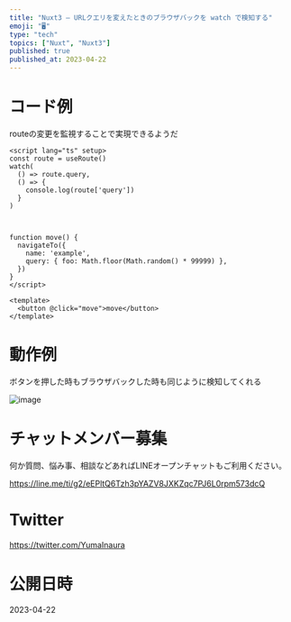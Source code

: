 ```yaml
---
title: "Nuxt3 – URLクエリを変えたときのブラウザバックを watch で検知する"
emoji: "🖥"
type: "tech"
topics: ["Nuxt", "Nuxt3"]
published: true
published_at: 2023-04-22
---
```


# コード例

routeの変更を監視することで実現できるようだ

```vue
<script lang="ts" setup>
const route = useRoute()
watch(
  () => route.query,
  () => {
    console.log(route['query'])
  }
)



function move() {
  navigateTo({
    name: 'example',
    query: { foo: Math.floor(Math.random() * 99999) },
  })
}
</script>

<template>
  <button @click="move">move</button>
</template>

```

# 動作例

ボタンを押した時もブラウザバックした時も同じように検知してくれる

![image](https://user-images.githubusercontent.com/13635059/233757446-92da5e1d-ba85-4dd2-b2d9-3e6f76ff0325.png)

# チャットメンバー募集


何か質問、悩み事、相談などあればLINEオープンチャットもご利用ください。

https://line.me/ti/g2/eEPltQ6Tzh3pYAZV8JXKZqc7PJ6L0rpm573dcQ


# Twitter

https://twitter.com/YumaInaura


# 公開日時

2023-04-22
